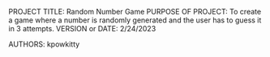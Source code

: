 PROJECT TITLE: Random Number Game
PURPOSE OF PROJECT: To create a game where a number is randomly generated and the user has to guess it in 3 attempts.
VERSION or DATE: 2/24/2023

AUTHORS: kpowkitty
